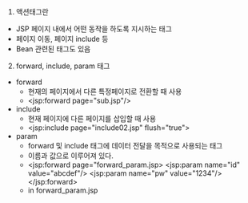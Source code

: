 1. 액션태그란
- JSP 페이지 내에서 어떤 동작을 하도록 지시하는 태그
- 페이지 이동, 페이지 include 등
- Bean 관련된 태그도 있음

2. forward, include, param 태그
- forward
    - 현재의 페이지에서 다른 특정페이지로 전환할 때 사용
    - <jsp:forward page="sub.jsp"/>
- include
    - 현재 페이지에 다른 페이지를 삽입할 때 사용
    - <jsp:include page="include02.jsp" flush="true">
- param
    - forward 및 include 태그에 데이터 전달을 목적으로 사용되는 태그
    - 이름과 값으로 이루어져 있다.
    - <jsp:forward page="forward_param.jsp>
        <jsp:param name="id" value="abcdef"/>
        <jsp:param name="pw" value="1234"/>
       </jsp:forward>
    - in forward_param.jsp
    